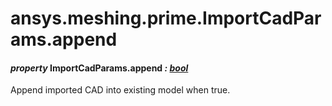 <a id="ansys-meshing-prime-importcadparams-append"></a>

# ansys.meshing.prime.ImportCadParams.append

<a id="ansys.meshing.prime.ImportCadParams.append"></a>

#### *property* ImportCadParams.append *: [bool](https://docs.python.org/3.11/library/functions.html#bool)*

Append imported CAD into existing model when true.

<!-- !! processed by numpydoc !! -->

